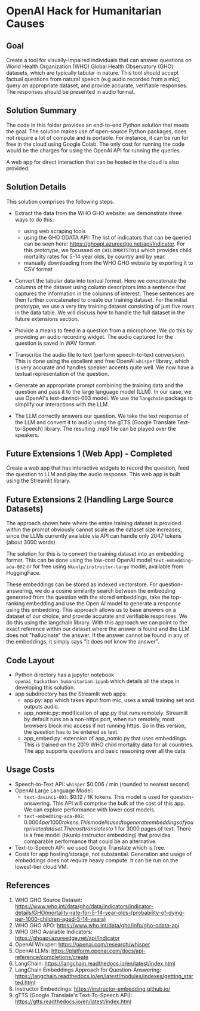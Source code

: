 # OpenAI Hack for Humanitarian Causes

## Goal
Create a tool for visually-impaired individuals that can answer questions on World Health Organization (WHO) Global Health Observatory (GHO) datasets, which are typically tabular in nature. This tool should accept factual questions from natural speech (e.g audio recorded from a mic), query an appropriate dataset, and provide accurate, verifiable responses. The responses should be presented in audio format.

## Solution Summary
The code in this folder provides an end-to-end Python solution that meets the goal. The solution makes use of open-source Python packages, does not require a lot of compute and is portable. For instance, it can be run for free in the cloud using Google Colab. The only cost for running the code would be the charges for using the OpenAI API for running the queries.

A web app for direct interaction that can be hosted in the cloud is also provided.

## Solution Details
This solution comprises the following steps.

* Extract the data from the WHO GHO website: we demonstrate three ways to do this:
    - using web scraping tools
    - using the GHO ODATA API: The list of indicators that can be queried can be seen here: https://ghoapi.azureedge.net/api/Indicator. For this prototype, we focussed on `CHILDMORT5TO14` which provides child mortality rates for 5-14 year olds, by country and by year.
    - manually downloading from the WHO GHO website by exporting it to CSV format

* Convert the tabular data into textual format. Here we concatenate the columns of the dataset using column descriptors into a sentence that captures the information in the columns of interest. These sentences are then further concatenated to create our training dataset. For the initial prototype, we use a very tiny training dataset consisting of just five rows in the data table. We will discuss how to handle the full dataset in the future extensions section.

* Provide a means to feed in a question from a microphone. We do this by providing an audio recording widget. The audio captured for the question is saved in WAV format.

* Transcribe the audio file to text (perform speech-to-text conversion). This is done using the excellent and free OpenAI `whisper` library, which is very accurate and handles speaker accents quite well. We now have a textual representation of the question.

* Generate an appropriate prompt combining the training data and the question and pass it to the large language model (LLM). In our case, we use OpenAI's text-davinci-003 model. We use the `langchain` package to simplify our interactions with the LLM.

* The LLM correctly answers our question. We take the text response of the LLM and convert it to audio using the gTTS (Google Translate Text-to-Speech) library. The resulting .mp3 file can be played over the speakers.

## Future Extensions 1 (Web App) - Completed
Create a web app that has interactive widgets to record the question, feed the question to LLM and play the audio response. This web app is built using the Streamlit library. 

## Future Extensions 2 (Handling Large Source Datasets)
The approach shown here where the entire training dataset is provided within the prompt obviously cannot scale as the dataset size increases, since the LLMs currently available via API can handle only 2047 tokens (about 3000 words)

The solution for this is to convert the training dataset into an embedding format. This can be done using the low-cost OpenAI model `text-embedding-ada-002` or for free using `hkunlp/instructor-large` model, available from HuggingFace.

These embeddings can be stored as indexed vectorstore. For question-answering, we do a cosine similarity search between the embedding generated from the question with the stored embeddings, take the top-ranking embedding and use the Open AI model to generate a response using this embedding. This approach allows us to base answers on a dataset of our choice, and provide accurate and verifiable responses. We do this using the langchain library. With this approach we can point to the exact reference within our dataset where the answer is found and the LLM does not "hallucinate" the answer. If the answer cannot be found in any of the embeddings, it simply says "it does not know the answer".

## Code Layout
* Python directory has a jupyter notebook `openai_hackathon_humanitarian.ipynb` which details all the steps in developing this solution.
* app subdirectory has the Streamlit web apps:
    - app.py: app which takes input from mic, uses a small training set and outputs audio.
    - app_nomic.py: modification of app.py that runs remotely. Streamlit by default runs on a non-https port, when run remotely, most browsers block mic access if not running https. So in this version, the question has to be entered as text.
    - app_embed.py: extension of app_nomic.py that uses embeddings. This is trained on the 2019 WHO child mortality data for all countries. The app supports questions and basic reasoning over all the data.

## Usage Costs
* Speech-to-Text API: `whisper` $0.006 / min (rounded to nearest second)
* OpenAI Large Language Model:
    - `text-davinci-003`: $0.12 / 1K tokens. This model is used for question-answering. This API will comprise the bulk of the cost of this app. We can explore performance with lower cost models.
    - `text-embedding-ada-002`: $0.0004 per 1000 tokens. This model is used to generate embeddings of your private dataset. The cost translates to ~$1 for 3000 pages of text. There is a free model (hkunlp instructor embedding) that provides comparable performance that could be an alternative.
* Text-to-Speech API: we used Google Translate which is free.
* Costs for app hosting/storage, not substantial. Generation and usage of embeddings does not require heavy compute. It can be run on the lowest-tier cloud VM.


## References
1. WHO GHO Source Dataset: https://www.who.int/data/gho/data/indicators/indicator-details/GHO/mortality-rate-for-5-14-year-olds-(probability-of-dying-per-1000-children-aged-5-14-years)
2. WHO GHO APO: https://www.who.int/data/gho/info/gho-odata-api
3. WHO GHO Available Indicators: https://ghoapi.azureedge.net/api/Indicator
4. OpenAI Whisper: https://openai.com/research/whisper
5. OpenAI LLMs: https://platform.openai.com/docs/api-reference/completions/create
5. LangChain: https://langchain.readthedocs.io/en/latest/index.html
6. LangChain Embeddings Approach for Question-Answering: https://langchain.readthedocs.io/en/latest/modules/indexes/getting_started.html
7. Instructor Embeddings: https://instructor-embedding.github.io/
6. gTTS (Google Translate's Text-To-Speech API): https://gtts.readthedocs.io/en/latest/index.html

